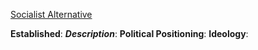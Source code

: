 
[Socialist Alternative](https://en.wikipedia.org/wiki/Socialist_Alternative_(United_States))

**Established**:
***Description***: 
**Political Positioning**:
**Ideology**: